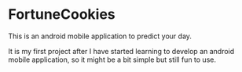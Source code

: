 # FortuneCookies

This is an android mobile application to predict your day.

It is my first project after I have started learning to develop an android mobile application, so it might be a bit simple but still fun to use.
